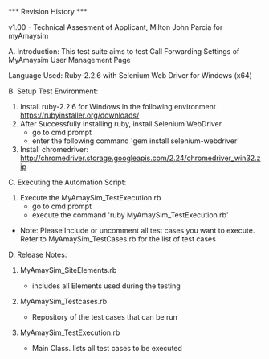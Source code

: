 *** Revision History ***

v1.00 - Technical Assesment of Applicant, Milton John Parcia for myAmaysim 


A. Introduction:
This test suite aims to test Call Forwarding Settings of MyAmaysim User Management Page

Language Used: Ruby-2.2.6 with Selenium Web Driver for Windows (x64)

B. Setup Test Environment:
1. Install ruby-2.2.6 for Windows in the following environment
    https://rubyinstaller.org/downloads/
2. After Successfully installing ruby, install Selenium WebDriver
   - go to cmd prompt
   - enter the following command 'gem install selenium-webdriver'
3. Install chromedriver: http://chromedriver.storage.googleapis.com/2.24/chromedriver_win32.zip
   
   
C. Executing the Automation Script:
1. Execute the MyAmaySim_TestExecution.rb
   - go to cmd prompt
   - execute the command 'ruby MyAmaySim_TestExecution.rb'
   
* Note: Please Include or uncomment all test cases you want to execute. Refer to MyAmaySim_TestCases.rb for the list of test cases

D. Release Notes:

1. MyAmaySim_SiteElements.rb
   - includes all Elements used during the testing

2. MyAmaySim_Testcases.rb
   - Repository of the test cases that can be run

3. MyAmaySim_TestExecution.rb
   - Main Class. lists all test cases to be executed
